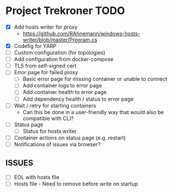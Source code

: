 
# Project Trekroner TODO
* [X] Add hosts writer for proxy 
  * https://github.com/RAhnemann/windows-hosts-writer/blob/master/Program.cs
* [X] Codefig for YARP
* [ ] Custom configuration (for topologies)
* [ ] Add configuration from docker-compose
* [ ] TLS from self-signed cert
* [ ] Error page for failed proxy
  * [ ] Basic error page for missing container or unable to connect
  * [ ] Add container logs to error page
  * [ ] Add container health to error page
  * [ ] Add dependency health / status to error page
* [ ] Wait / retry for starting containers
  * Can this be done in a user-friendly way that would also be compatible with CLI?
* [ ] Status page
  * [ ] Status for hosts writer
* [ ] Container actions on status page (e.g. restart)
* [ ] Notifications of issues via browser?

## ISSUES
* [ ] EOL with hosts file
* [ ] Hosts file - Need to remove before write on startup